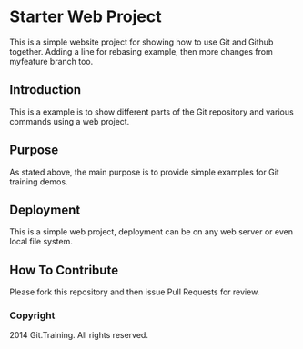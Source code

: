 # Starter Web Project

This is a simple website project for showing how to use Git and Github together. Adding a line for rebasing example, then more changes from myfeature branch too.

## Introduction

This is a example is to show different parts of the Git repository and various commands using a web project.

## Purpose

As stated above, the main purpose is to provide simple examples for Git training demos.

## Deployment

This is a simple web project, deployment can be on any web server or even local file system.

## How To Contribute

Please fork this repository and then issue Pull Requests for review.

### Copyright

2014 Git.Training. All rights reserved.